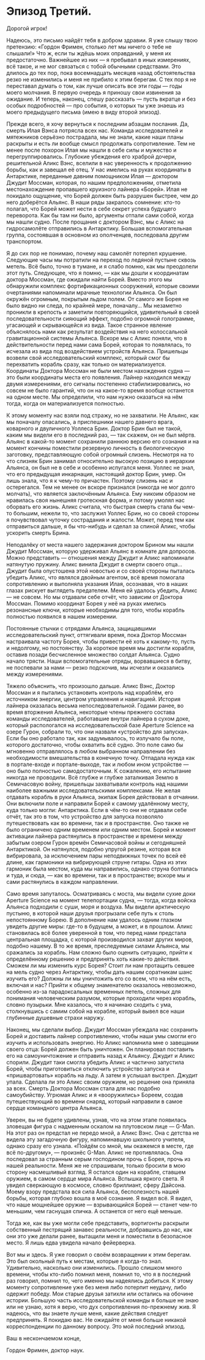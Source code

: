 # Эпизод Третий.

Дорогой игрок!

Надеюсь, это письмо найдёт тебя в добром здравии. Я уже слышу твою претензию: «Гордон Фримен, столько лет мы ничего о тебе не слышали!» Что ж, если ты ждёшь моих оправданий, у меня их предостаточно. Важнейшее из них — я пребывал в иных измерениях, всё такое, и не мог связаться с тобой обычными средствами. Это длилось до тех пор, пока восемнадцать месяцев назад обстоятельства резко не изменились и меня не прибило к этим берегам. С тех пор я не переставал думать о том, как лучше описать все эти годы — годы моего молчания. В первую очередь я приношу свои извинения за ожидание. И теперь, наконец, спешу рассказать — пусть вкратце и без особых подробностей — про события, о которых ты уже знаешь из моего предыдущего письма (имею в виду второй эпизод).

Прежде всего, я хочу вернуться к последним абзацам послания. Да, смерть Илая Вэнса потрясла всех нас. Команда исследователей и мятежников серьёзно пострадала, мы не знали, какие наши планы раскрыты и есть ли вообще смысл продолжать сопротивление. Тем не менее после похорон Илая мы нашли в себе силы и мужество и перегруппировались. Глубокие убеждения его храброй дочери, решительной Аликс Вэнс, вселили в нас уверенность к продолжению борьбы, как и завещал её отец. У нас имелись на руках координаты в Антарктике, переданные давним помощником Илая — доктором Джудит Моссман, которая, по нашим предположениям, отметила местонахождение пропавшего круизного лайнера «Борей». Илая не покидало ощущение, что Борей должен быть разрушен быстрее, чем до него доберётся Альянс. В наши ряды закралось сомнение: кто-то полагал, что Борей может нести в себе секрет успеха будущего переворота. Как бы там ни было, аргументы отпали сами собой, когда мы нашли судно. После прощания с доктором Вэнс, мы с Аликс на гидросамолёте отправились в Антарктику. Большая вспомогательная группа, состоявшая в основном из ополченцев, последовала другим транспортом.

Я до сих пор не понимаю, почему наш самолёт потерпел крушение. Следующие часы мы потратили на переход по ледяной пустыне сквозь метель. Всё было, точно в тумане, и я слабо помню, как мы преодолели этот путь. Следующее, что я помню, — как мы дошли к координатам доктора Моссман, где ожидали найти Борей. Вместо этого мы обнаружили комплекс фортификационных сооружений, которые своими очертаниями напоминали мрачные технологии Альянса. Он был окружён огромным, покрытым льдом полем. От самого же Борея не было видно ни следа, по крайней мере, поначалу… Мы незаметно проникли в крепость и заметили повторяющийся, удивительный в своей последовательности сияющий эффект, подобно огромной голограмме, угасающей и скрывающейся из вида. Такое странное явление объяснялось нами как результат воздействия на него колоссальной гравитационной системы Альянса. Вскоре мы с Аликс поняли, что в действительности перед нами сама Борей, которая то появлялась, то исчезала из вида под воздействием устройств Альянса. Пришельцы возвели свой исследовательский комплекс, который смог бы перехватить корабль сразу, как только он материализуется. Координаты Доктора Моссман не были местом нахождения судна — это были координаты места его появления. Лайнер находился между двумя измерениями, его сигналы постепенно стабилизировались, но совсем не было гарантий, что он на какое-то время вообще останется на одном месте. Мы определили, что нам нужно оказаться на нём тогда, когда он материализуется полностью.

К этому моменту нас взяли под стражу, но не захватили. Не Альянс, как мы поначалу опасались, а приспешники нашего давнего врага, коварного и двуличного Уоллеса Брин. Доктор Брин был не такой, каким мы видели его в последний раз, — так скажем, он не был мёртв. Альянс в какой-то момент сохранили раннюю версию его сознания и на момент кончины поместили резервную личность в биологическую заготовку, представляющую собой огромный слизень. Несмотря на то что слизняк Брин занимал относительно высокую позицию в иерархии Альянса, он был не в себе и особенно испугался меня. Уоллес не знал, что его предыдущая инкарнация, настоящий доктор Брин, умер. Он лишь знала, что я к чему-то причастен. Поэтому слизень нас и остерегался. Тем не менее он вскоре признался (никогда не мог долго молчать), что является заключённым Альянса. Ему никоим образом не нравилась своя нынешняя гротескная форма, и потому умолял нас оборвать его жизнь. Аликс считала, что быстрая смерть стала бы чем-то большим, нежели то, что заслужил Уоллес Брин, но со своей стороны я почувствовал чуточку сострадания и жалости. Может, перед тем как отправиться дальше, я бы что-нибудь и сделал за спиной Аликс, чтобы ускорить смерть Брина.

Неподалёку от места нашего задержания доктором Брином мы нашли Джудит Моссман, которую удерживал Альянс в комнате для допросов. Можно представить — отношения между Джудит и Аликс напоминали натянутую пружину. Аликс винила Джудит в смерти своего отца… Джудит была опустошена этой новостью и со своей стороны пыталась убедить Аликс, что являлся двойным агентом, всё время помогала сопротивлению и выполняла указания Илая, осознавая, что в наших глазах рискует выглядеть предателем. Меня ей удалось убедить, Аликс — не совсем. Но мы отдавали себе отчёт, что зависим от Доктора Моссман. Помимо координат Борея у неё на руках имелись резонансные ключи, которые необходимы для того, чтобы корабль полностью появился в нашем измерении.

Постоянные стычки с отрядами Альянса, защищавшими исследовательский пункт, оттягивали время, пока Доктор Моссман настраивала частоту Борея, чтобы привести её хоть к какому-то, пусть и недолгому, но постоянству. За короткое время мы достигли корабля, оставив позади бесчисленное множество солдат Альянса. Судно начало трясти. Наши вспомогательные отряды, ворвавшиеся в битву, не поспевали за нами — резко подскочив, мы исчезли и оказались между измерениями.

Тяжело объяснить, что произошло дальше. Аликс Вэнс, Доктор Моссман и я пытались установить контроль над кораблём, его источником энергии, центром управления и навигацией. История лайнера оказалась весьма непоследовательной. Годами ранее, во время вторжения Альянса, некоторые члены прежнего состава команды исследователей, работавшие внутри лайнера в сухом доке, который распологался на исследовательской базе Aperture Science на озере Гурон, собрали то, что они назвали «устройство для запуска». Если бы оно работало так, как задумывалось, то излучало бы поле, которого достаточно, чтобы охватить всё судно. Это поле само бы мгновенно отправлялось в любом выбранном направлении без необходимости вмешательства в конечную точку. Отпадала нужда как в портале-входе и портале-выходе, так и любом ином устройстве — оно было полностью самодостаточным. К сожалению, его испытание никогда не проводили. Всё глубже и глубже заталкивая Землю в Семичасовую войну, пришельцы захватывали контроль над нашими наиболее важными исследовательскими комплексами. Не желая отдавать корабль в руки Альянса, экипаж Борея действовал в отчаянии. Они включили поле и направили Борей к самому удалённому месту, куда только могли: Антарктика. Если в чём-то они не отдавали себе отчёт, так это в том, что устройство для запуска позволяло путешествовать как во времени, так и в пространстве. Оно также не было ограничено одним временем или одним местом. Борей и момент активации лайнера растянулись в пространстве и времени между забытым озером Гурон времён Семичасовой войны и сегодняшней Антарктикой. Он натянулся, подобно упругой резине, которая вся вибрировала, за исключением пары неподвижных точек по всей её длине, как гармоники на вибрирующей струне гитары. Одна из этих гармоник была местом, куда мы направились, однако струна болталась и туда, и сюда, — как во времени, так и в пространстве; вскоре мы и сами растянулись в каждом направлении.

Само время запуталось. Осматриваясь с моста, мы видели сухие доки Aperture Science на момент телепортации судна, — тогда, когда войска Альянса подходили с суши, моря и воздуха. Мы видели арктическую пустыню, в которой наши друзья прогрызали себе путь к столь непостоянному Борею. В дополнение нам удалось одним глазком увидеть другие миры: где-то в будущем, а может, и в прошлом. Аликс становилась всё более уверенной в том, что перед нами предстала центральная площадка, с которой производился захват других миров, подобно нашему. В то же время, преследуемые силами Альянса, мы сражались за корабль. Нам сложно было оценить ситуацию, прийти к определённому решению и предпринять хоть какие-то действия. Сможем ли мы изменить курс Борея? Стоит ли нам протащить севшее на мель судно через Антарктику, чтобы дать нашим соратникам шанс изучить его? Должны ли мы уничтожить его со всем, что на нём есть, включая и нас? Прийти к общему знаменателю оказалось невозможно, особенно из-за парадоксальных временных петель, сложных для понимания человеческим разумом, которые проходили через корабль, словно пузырьки. Мне казалось, что я начинаю сходить с ума, столкнувшись с самим собой на корабле, который вывел все наши глубинные душевные страхи наружу.

Наконец, мы сделали выбор. Джудит Моссман убеждала нас сохранить Борей и доставить лайнер сопротивлению, чтобы наши умы смогли его изучить и использовать энергию. Но Аликс напомнила мне о завещании своего отца: Борей должен быть уничтожен. Он планировал поставить его на самоуничтожение и отправить назад к Альянсу. Джудит и Аликс спорили. Джудит таки смогла убедить Аликс и частично запустила Борей, чтобы приготовиться отключить устройство запуска и «пришвартовать» корабль на льду. А затем я услышал выстрел. Джудит упала. Сделала ли это Аликс своим оружием, но решение она приняла за всех. Смерть Доктора Моссман стала для нас подобно самоубийству. Угрюмая Аликс и я «вооружились» Бореем, создав путешествующий во времени снаряд, который направили в самое сердце командного центра Альянса.

Уверен, вы не будете удивлены, узнав, что на этом этапе появилась зловещая фигура с надменным оскалом на плутовском лице — G-Man. На этот раз он предстал не передо мной, а Аликс Вэнс. Она с детства не видела эту загадочную фигуру, напоминавшую школьного учителя, однако сразу его узнала. «Пойдём со мной, мы окажемся в месте, где всё по-другому», — произнёс G-Man. Аликс не противлялась. Она последовал за странным серым господином прочь с Борея, прочь из нашей реальности. Меня же не спрашивали, только бросили в мою сторону насмешливый взгляд. Я остался один на корабле, ставшем оружием, в самом сердце мира Альянса. Вспышка яркого света. Я увидел сверкающую в космосе, словно бриллиант, сферу Дайсона. Моему взору предстала вся сила Альянса, бесполезность нашей борьбы, которая глубоко вошла в моё сознание. Я видел всё. Я видел, что наше мощнейшее оружие — взрывающийся Борей — станет чем-то меньшим, чем гаснущая спичка. А останется от него ещё меньше.

Тогда же, как вы уже могли себе представить, вортигонты раскрыли собственный пестрящий занавес реальности, добравшись до нас, как они это уже делали ранее, вытащили меня и поместили в безопасное место. Я лишь едва увидела начало фейерверка.

Вот мы и здесь. Я уже говорил о своём возвращении к этим берегам. Это был окольный путь к местам, которые я когда-то знал. Удивительно, насколько они изменились. Прошло слишком много времени, чтобы кто-либо помнил меня, помнил то, что я в последний раз говорил, помнил то, чего именно мы надеялись добиться. К этому моменту сопротивление уже без меня либо потерпит неудачу, либо одержит победу. Мои старые друзья затихли или остались на обочине истории. Большую часть исследовательской команды я больше не знаю или не узнаю, хотя я верю, что дух сопротивления по-прежнему жив. Я надеюсь, что вы знаете лучше меня, какие действия следует предпринять. Я покидаю вас. Не ожидайте от меня больше никакой корреспонденции по данному вопросу. Это мой последний эпизод.

Ваш в нескончаемом конце,

Гордон Фримен, доктор наук.
